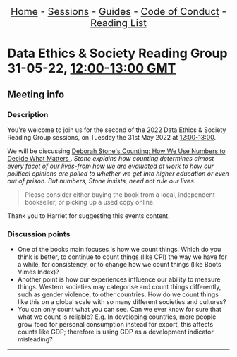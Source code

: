 <center>
<p align="center" style="font-size:22px">
<a href="https://data-ethics-and-society.github.io/data-ethics-and-society-reading-group">Home</a> 
- <a href="https://data-ethics-and-society.github.io/data-ethics-and-society-reading-group/SESSIONS.html">Sessions</a> 
- <a href="https://data-ethics-and-society.github.io/data-ethics-and-society-reading-group/Guides/guides.html">Guides</a> 
- <a href="https://data-ethics-and-society.github.io/data-ethics-and-society-reading-group/code-of-conduct.html">Code of Conduct</a> 
- <a href="https://data-ethics-and-society.github.io/data-ethics-and-society-reading-group/READING-LIST.html">Reading List</a>
</p>
</center>

# Data Ethics & Society Reading Group 31-05-22, [12:00-13:00 GMT](https://www.timeanddate.com/countdown/generic?p0=136&iso=20220215T12&msg=Data%20Ethics%20and%20Society%20Reading%20Group%3a%20Hello%20World)

## Meeting info

### Description

You're welcome to join us for the second of the 2022 Data Ethics & Society Reading Group sessions, on Tuesday the 31st May 2022 at [12:00-13:00](https://www.timeanddate.com/countdown/generic?iso=20220531T12&p0=298&msg=Data+Ethics+and+Society+Reading+Group%3A+Counting%3A+How+We+Use+Numbers+to+Decide+What+Matters&ud=1&font=serif).

We will be discussing [Deborah Stone's Counting: How We Use Numbers to Decide What Matters
](https://www.goodreads.com/book/show/50489326-counting). _Stone explains how counting determines almost every facet of our lives-from how we are evaluated at work to how our political opinions are polled to whether we get into higher education or even out of prison. But numbers, Stone insists, need not rule our lives._

> Please consider either buying the book from a local, independent bookseller, or picking up a used copy online.

Thank you to Harriet for suggesting this events content.

### Discussion points

- One of the books main focuses is how we count things. Which do you think is better, to continue to count things (like CPI) the way we have for a while, for consistency, or to change how we count things (like Boots Vimes Index)?
- Another point is how our experiences influence our ability to measure things. Western societies may categorise and count things differently, such as gender violence, to other countries. How do we count things like this on a global scale with so many different societies and cultures?
- You can only count what you can see. Can we ever know for sure that what we count is reliable? E.g. In developing countries, more people grow food for personal consumption instead for export, this affects counts like GDP; therefore is using GDP as a development indicator misleading?

---

<!--

## Meeting notes

### Who came
Number of people: 17

-->
